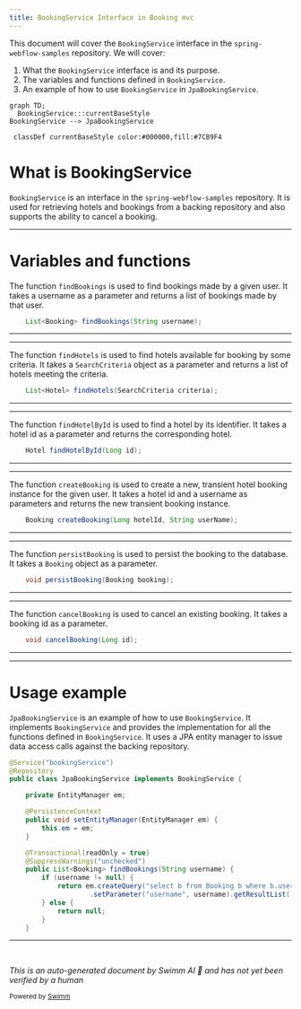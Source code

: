 ```yaml
---
title: BookingService Interface in Booking mvc
---
```

This document will cover the `BookingService` interface in the `spring-webflow-samples` repository. We will cover:

1. What the `BookingService` interface is and its purpose.
2. The variables and functions defined in `BookingService`.
3. An example of how to use `BookingService` in `JpaBookingService`.

```mermaid
graph TD;
  BookingService:::currentBaseStyle
BookingService --> JpaBookingService

 classDef currentBaseStyle color:#000000,fill:#7CB9F4
```

# What is BookingService

`BookingService` is an interface in the `spring-webflow-samples` repository. It is used for retrieving hotels and bookings from a backing repository and also supports the ability to cancel a booking.

<SwmSnippet path="/booking-mvc/src/main/java/org/springframework/webflow/samples/booking/BookingService.java" line="16">

---

# Variables and functions

The function `findBookings` is used to find bookings made by a given user. It takes a username as a parameter and returns a list of bookings made by that user.

```java
    List<Booking> findBookings(String username);
```

---

</SwmSnippet>

<SwmSnippet path="/booking-mvc/src/main/java/org/springframework/webflow/samples/booking/BookingService.java" line="23">

---

The function `findHotels` is used to find hotels available for booking by some criteria. It takes a `SearchCriteria` object as a parameter and returns a list of hotels meeting the criteria.

```java
    List<Hotel> findHotels(SearchCriteria criteria);
```

---

</SwmSnippet>

<SwmSnippet path="/booking-mvc/src/main/java/org/springframework/webflow/samples/booking/BookingService.java" line="30">

---

The function `findHotelById` is used to find a hotel by its identifier. It takes a hotel id as a parameter and returns the corresponding hotel.

```java
    Hotel findHotelById(Long id);
```

---

</SwmSnippet>

<SwmSnippet path="/booking-mvc/src/main/java/org/springframework/webflow/samples/booking/BookingService.java" line="38">

---

The function `createBooking` is used to create a new, transient hotel booking instance for the given user. It takes a hotel id and a username as parameters and returns the new transient booking instance.

```java
    Booking createBooking(Long hotelId, String userName);
```

---

</SwmSnippet>

<SwmSnippet path="/booking-mvc/src/main/java/org/springframework/webflow/samples/booking/BookingService.java" line="44">

---

The function `persistBooking` is used to persist the booking to the database. It takes a `Booking` object as a parameter.

```java
    void persistBooking(Booking booking);
```

---

</SwmSnippet>

<SwmSnippet path="/booking-mvc/src/main/java/org/springframework/webflow/samples/booking/BookingService.java" line="50">

---

The function `cancelBooking` is used to cancel an existing booking. It takes a booking id as a parameter.

```java
    void cancelBooking(Long id);
```

---

</SwmSnippet>

<SwmSnippet path="/booking-mvc/src/main/java/org/springframework/webflow/samples/booking/JpaBookingService.java" line="18">

---

# Usage example

`JpaBookingService` is an example of how to use `BookingService`. It implements `BookingService` and provides the implementation for all the functions defined in `BookingService`. It uses a JPA entity manager to issue data access calls against the backing repository.

```java
@Service("bookingService")
@Repository
public class JpaBookingService implements BookingService {

	private EntityManager em;

	@PersistenceContext
	public void setEntityManager(EntityManager em) {
		this.em = em;
	}

	@Transactional(readOnly = true)
	@SuppressWarnings("unchecked")
	public List<Booking> findBookings(String username) {
		if (username != null) {
			return em.createQuery("select b from Booking b where b.user.username = :username order by b.checkinDate")
					.setParameter("username", username).getResultList();
		} else {
			return null;
		}
	}
```

---

</SwmSnippet>

&nbsp;

*This is an auto-generated document by Swimm AI 🌊 and has not yet been verified by a human*

<SwmMeta version="3.0.0" repo-id="Z2l0aHViJTNBJTNBc3ByaW5nLXdlYmZsb3ctc2FtcGxlcyUzQSUzQWdpbGFkbmF2b3Q=" repo-name="spring-webflow-samples"><sup>Powered by [Swimm](/)</sup></SwmMeta>
